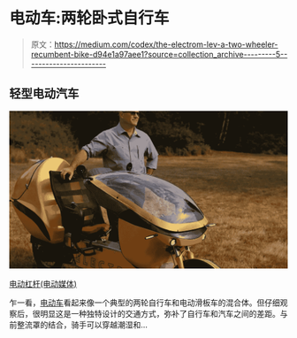 # 电动车:两轮卧式自行车

> 原文：<https://medium.com/codex/the-electrom-lev-a-two-wheeler-recumbent-bike-d94e1a97aee1?source=collection_archive---------5----------------------->

## 轻型电动汽车

![](img/c4003c04a761b69efdeabba556915655.png)

[电动杠杆(电动媒体)](https://www.electrom.ca/wp-content/uploads/2021/09/Glossy-field.jpg)

乍一看，[电动车](https://www.electrom.ca/)看起来像一个典型的两轮自行车和电动滑板车的混合体。但仔细观察后，很明显这是一种独特设计的交通方式，弥补了自行车和汽车之间的差距。与前整流罩的结合，骑手可以穿越潮湿和…
